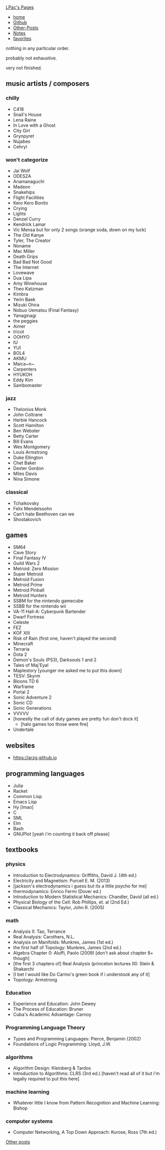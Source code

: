


[LPac\'s Pages](/)


-   [home](/)
-   [Github](http://github.com/liampack)
-   [Other-Posts](/archive)
-   [Notes](/notes)
-   [favorites](/posts/favorites)




nothing in any particular order.

probably not exhaustive.

very not finished.


music artists / composers 
-------------------------





### chilly 


-   C418
-   Snail\'s House
-   Lena Raine
-   In Love with a Ghost
-   City Girl
-   Grynpyret
-   Nujabes
-   Cehryl




### won\'t categorize 


-   Jai Wolf
-   ODESZA
-   Anamanaguchi
-   Madeon
-   Snakehips
-   Flight Facilities
-   Kero Kero Bonito
-   Crying
-   Lights
-   Denzel Curry
-   Kendrick Lamar
-   Vic Mensa but for only 2 songs (orange soda, down on my luck)
-   The Old Kanye
-   Tyler, The Creator
-   Noname
-   Mac Miller
-   Death Grips
-   Bad Bad Not Good
-   The Internet
-   Lovewave
-   Dua Lipa
-   Amy Winehouse
-   Theo Katzman
-   Kimbra
-   Yerin Baek
-   Mizuki Ohira
-   Nobuo Uematsu (Final Fantasy)
-   Yanaginagi
-   the peggies
-   Aimer
-   tricot
-   OOHYO
-   IU
-   YUI
-   BOL4
-   AKMU
-   Maica~n~
-   Carpenters
-   HYUKOH
-   Eddy Kim
-   Sambomaster




### jazz 


-   Thelonius Monk
-   John Coltrane
-   Herbie Hancock
-   Scott Hamilton
-   Ben Webster
-   Betty Carter
-   Bill Evans
-   Wes Montgomery
-   Louis Armstrong
-   Duke Ellington
-   Chet Baker
-   Dexter Gordon
-   Miles Davis
-   Nina Simone




### classical 


-   Tchaikovsky
-   Felix Mendelssohn
-   Can\'t hate Beethoven can we
-   Shostakovich





games 
-----


-   SM64
-   Cave Story
-   Final Fantasy IV
-   Guild Wars 2
-   Metroid: Zero Mission
-   Super Metroid
-   Metroid Fusion
-   Metroid Prime
-   Metroid Pinball
-   Metroid Hunters
-   SSBM for the nintendo gamecube
-   SSBB for the nintendo wii
-   VA-11 Hall-A: Cyberpunk Bartender
-   Dwarf Fortress
-   Celeste
-   FEZ
-   KOF XIII
-   Risk of Rain (first one, haven\'t played the second)
-   Minecraft
-   Terraria
-   Dota 2
-   Demon\'s Souls (PS3), Darksouls 1 and 2
-   Tales of Maj\'Eyal
-   Maplestory \[younger me asked me to put this down\]
-   TESV: Skyrm
-   Bloons TD 6
-   Warframe
-   Portal 2
-   Sonic Adventure 2
-   Sonic CD
-   Sonic Generations
-   VVVVV
-   \[honestly the call of duty games are pretty fun don\'t dock it\]
    -   \[halo games too those were fire\]
-   Undertale




websites 
--------


-   <https://arzg.github.io>




programming languages 
---------------------


-   Julia
-   Racket
-   Common Lisp
-   Emacs Lisp
-   Hy \[lmao\]
-   C
-   SML
-   Elm
-   Bash
-   GNUPlot \[yeah i\'m counting it back off please\]




textbooks 
---------





### physics 


-   Introduction to Electrodynamics: Griffiths, David J. (4th ed.)
-   Electricity and Magnetism: Purcell E. M. (2013)
-   \[jackson\'s electrodynamics i guess but its a little psycho for
    me\]
-   thermodynamics: Enrico Fermi (Dover ed.)
-   Introduction to Modern Statistical Mechanics: Chandler, David (all
    ed.)
-   Physical Biology of the Cell: Rob Phillips, et. al (2nd Ed.)
-   Classical Mechanics: Taylor, John R. (2005)




### math 


-   Analysis II: Tao, Terrance
-   Real Analysis: Carothers, N.L.
-   Analysis on Manifolds: Munkres, James (1st ed.)
-   the first half of Topology: Munkres, James (2nd ed.)
-   Algebra Chapter 0: Aluffi, Paolo (2009) \[don\'t ask about chapter
    8+ though\]
-   \[the first 3 chapters of\] Real Analysis (princeton lectures III):
    Stein & Shakarchi
-   \[I bet I would like Do Carmo\'s green book if i understook any of
    it\]
-   Topology: Armstrong




### Education 


-   Experience and Education: John Dewey
-   The Process of Education: Bruner
-   Cuba\'s Academic Advantage: Carnoy




### Programming Language Theory 


-   Types and Programming Languages: Pierce, Benjamin (2002)
-   Foundations of Logic Programming: Lloyd, J.W.




### algorithms 


-   Algorithm Design: Kleinberg & Tardos
-   Introduction to Algorithms: CLRS (3rd ed.) \[haven\'t read all of it
    but i\'m legally required to put this here\]




### machine learning 


-   Whatever little I know from Pattern Recognition and Machine
    Learning: Bishop




### computer systems 


-   Computer Networking, A Top Down Approach: Kurose, Ross (7th ed.)







[Other posts](/archive)


